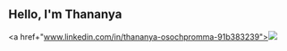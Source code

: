 ## Hello, I'm Thananya

<a href+"www.linkedin.com/in/thananya-osochpromma-91b383239"><img src = "https://img.shields.io/badge/-LinkedIn0072b1?&style=for-the-badge&logo=linkedin&logoColor=white" /></a>

<!--
**lornorrr/lornorrr** is a ✨ _special_ ✨ repository because its `README.md` (this file) appears on your GitHub profile.

Here are some ideas to get you started:

- 🔭 I’m currently working on ...
- 🌱 I’m currently learning ...
- 👯 I’m looking to collaborate on ...
- 🤔 I’m looking for help with ...
- 💬 Ask me about ...
- 📫 How to reach me: ...
- 😄 Pronouns: ...
- ⚡ Fun fact: ...
-->
